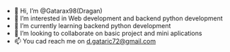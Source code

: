 - 👋 Hi, I’m @Gatarax98(Dragan)
- 👀 I’m interested in Web development and backend python development
- 🌱 I’m currently learning backend python development
- 💞️ I’m looking to collaborate on basic project and mini aplications
- 📫 You cad reach me on d.gataric72@gmail.com

<!---
Gatarax98/Gatarax98 is a ✨ special ✨ repository because its `README.md` (this file) appears on your GitHub profile.
You can click the Preview link to take a look at your changes.
--->
